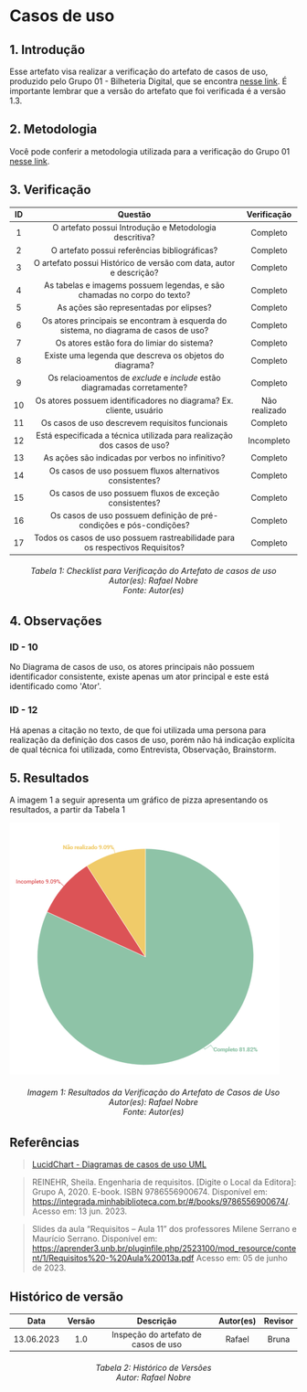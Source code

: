# Casos de uso

## 1. Introdução
Esse artefato visa realizar a verificação do artefato de casos de uso,  produzido pelo Grupo 01 - Bilheteria Digital, que se encontra [nesse link](https://requisitos-de-software.github.io/2023.1-BilheteriaDigital/modelagem/useCase/).
É importante lembrar que a versão do artefato que foi verificada é a versão 1.3.

## 2. Metodologia
Você pode conferir a metodologia utilizada para a verificação do Grupo 01 [nesse link](../planejamento/#2-metodologia).

## 3. Verificação

|ID|Questão|Verificação|
|:-:|:-:|:-:|
|1|O artefato possui Introdução e Metodologia descritiva?|Completo|
|2|O artefato possui referências bibliográficas?|Completo|
|3|O artefato possui Histórico de versão com data, autor e descrição?|Completo|
|4|As tabelas e imagems possuem legendas, e são chamadas no corpo do texto?|Completo|
|5|As ações são representadas por elipses?|Completo|
|6|Os atores principais se encontram à esquerda do sistema, no diagrama de casos de uso?|Completo|
|7|Os atores estão fora do limiar do sistema?|Completo|
|8|Existe uma legenda que descreva os objetos do diagrama?|Completo|
|9|Os relacioamentos de _exclude_ e _include_ estão diagramadas corretamente?|Completo|
|10|Os atores possuem identificadores no diagrama? Ex. cliente, usuário|Não realizado|
|11|Os casos de uso descrevem requisitos funcionais|Completo|
|12|Está especificada a técnica utilizada para realização dos casos de uso?|Incompleto|
|13|As ações são indicadas por verbos no infinitivo?|Completo|
|14|Os casos de uso possuem fluxos alternativos consistentes?|Completo|
|15|Os casos de uso possuem fluxos de exceção consistentes?|Completo|
|16|Os casos de uso possuem definição de pré-condições e pós-condições?|Completo|
|17|Todos os casos de uso possuem rastreabilidade para os respectivos Requisitos?|Completo|

<h6 align = "center"> Tabela 1: Checklist para Verificação do Artefato de casos de uso
<br> Autor(es): Rafael Nobre
<br>Fonte: Autor(es)</h6>

## 4. Observações

### ID - 10

No Diagrama de casos de uso, os atores principais não possuem identificador consistente, existe apenas um ator principal e este está identificado como 'Ator'.

### ID - 12

Há apenas a citação no texto, de que foi utilizada uma persona para realização da definição dos casos de uso, porém não há indicação explícita de qual técnica foi utilizada, como Entrevista, Observação, Brainstorm.

## 5. Resultados
A imagem 1 a seguir apresenta um gráfico de pizza apresentando os resultados, a partir da Tabela 1

![Resultados 100](./imagens_verifica01/result_casos_uso.png)
<h6 align = "center"> Imagem 1: Resultados da Verificação do Artefato de Casos de Uso
<br> Autor(es): Rafael Nobre
<br>Fonte: Autor(es)</h6>

## Referências
> [LucidChart - Diagramas de casos de uso UML](https://www.lucidchart.com/pages/pt/diagrama-de-caso-de-uso-uml)

> REINEHR, Sheila. Engenharia de requisitos. [Digite o Local da Editora]: Grupo A, 2020. E-book. ISBN 9786556900674. Disponível em: https://integrada.minhabiblioteca.com.br/#/books/9786556900674/. Acesso em: 13 jun. 2023.

> Slides da aula “Requisitos – Aula 11” dos professores Milene Serrano e Maurício Serrano. Disponível em: https://aprender3.unb.br/pluginfile.php/2523100/mod_resource/content/1/Requisitos%20-%20Aula%20013a.pdf Acesso em: 05 de junho de 2023.

## Histórico de versão
|    Data    | Versão | Descrição                                                                      | Autor(es)  | Revisor  |
| :--------: | :----: | :----------------------------------------------------------------------------: | :--------: | :------: |
| 13.06.2023 | 1.0    | Inspeção do artefato de casos de uso |   Rafael   | Bruna  |

<h6 align = "center"> Tabela 2: Histórico de Versões
<br> Autor: Rafael Nobre </h6>